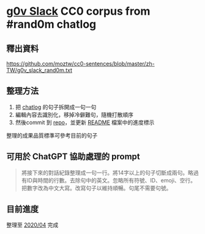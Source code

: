 # [g0v Slack][3] CC0 corpus from #rand0m chatlog

## 釋出資料

https://github.com/moztw/cc0-sentences/blob/master/zh-TW/g0v_slack_rand0m.txt

## 整理方法

1. 把 [chatlog][1] 的句子拆開成一句一句
2. 編輯內容去識別化，移掉冷僻難句，隨機打散順序
3. 然後commit 到 [repo][2]，並更新 [README](https://github.com/moztw/cc0-sentences/blob/master/zh-TW/g0v_slack_rand0m_README.md) 檔案中的進度標示

整理的成果品質標準可參考目前的句子

[1]: https://g0v-slack-archive.g0v.ronny.tw/index/channel/CGU1SLHNH/
[2]: https://github.com/moztw/cc0-sentences/blob/master/zh-TW/g0v_slack_rand0m.txt
[3]: http://join.g0v.tw/

## 可用於 ChatGPT 協助處理的 prompt

> 將接下來的對話紀錄整理成一句一行。將14字以上的句子切斷成兩句。略過有ID與時間的行數。去除句中的英文。忽略所有符號、ID、emoji、空行。把數字改為中文大寫。改寫句子以維持順暢。句尾不需要句號。

## 目前進度

整理至 [2020/04](https://g0v-slack-archive.g0v.ronny.tw/index/channel/CGU1SLHNH/2020-04) 完成
